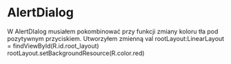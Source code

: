 # AlertDialog
W AlertDIalog musiałem pokombinować przy funkcji zmiany koloru tła pod pozytywnym przyciskiem. 
Utworzyłem zmienną
val rootLayout:LinearLayout = findViewById(R.id.root_layout)
            rootLayout.setBackgroundResource(R.color.red)
